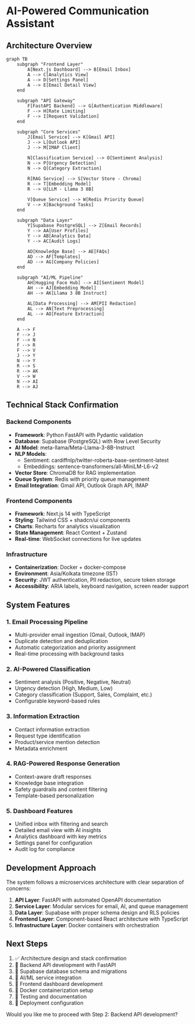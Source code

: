 # AI-Powered Communication Assistant

## Architecture Overview

```mermaid
graph TB
    subgraph "Frontend Layer"
        A[Next.js Dashboard] --> B[Email Inbox]
        A --> C[Analytics View]
        A --> D[Settings Panel]
        A --> E[Email Detail View]
    end

    subgraph "API Gateway"
        F[FastAPI Backend] --> G[Authentication Middleware]
        F --> H[Rate Limiting]
        F --> I[Request Validation]
    end

    subgraph "Core Services"
        J[Email Service] --> K[Gmail API]
        J --> L[Outlook API]
        J --> M[IMAP Client]
        
        N[Classification Service] --> O[Sentiment Analysis]
        N --> P[Urgency Detection]
        N --> Q[Category Extraction]
        
        R[RAG Service] --> S[Vector Store - Chroma]
        R --> T[Embedding Model]
        R --> U[LLM - Llama 3 8B]
        
        V[Queue Service] --> W[Redis Priority Queue]
        V --> X[Background Tasks]
    end

    subgraph "Data Layer"
        Y[Supabase PostgreSQL] --> Z[Email Records]
        Y --> AA[User Profiles]
        Y --> AB[Analytics Data]
        Y --> AC[Audit Logs]
        
        AD[Knowledge Base] --> AE[FAQs]
        AD --> AF[Templates]
        AD --> AG[Company Policies]
    end

    subgraph "AI/ML Pipeline"
        AH[Hugging Face Hub] --> AI[Sentiment Model]
        AH --> AJ[Embedding Model]
        AH --> AK[Llama 3 8B Instruct]
        
        AL[Data Processing] --> AM[PII Redaction]
        AL --> AN[Text Preprocessing]
        AL --> AO[Feature Extraction]
    end

    A --> F
    F --> J
    F --> N
    F --> R
    F --> V
    J --> Y
    N --> Y
    R --> S
    R --> AK
    V --> W
    N --> AI
    R --> AJ
```

## Technical Stack Confirmation

### Backend Components
- **Framework**: Python FastAPI with Pydantic validation
- **Database**: Supabase (PostgreSQL) with Row Level Security
- **AI Model**: meta-llama/Meta-Llama-3-8B-Instruct
- **NLP Models**:
  - Sentiment: cardiffnlp/twitter-roberta-base-sentiment-latest
  - Embeddings: sentence-transformers/all-MiniLM-L6-v2
- **Vector Store**: ChromaDB for RAG implementation
- **Queue System**: Redis with priority queue management
- **Email Integration**: Gmail API, Outlook Graph API, IMAP

### Frontend Components  
- **Framework**: Next.js 14 with TypeScript
- **Styling**: Tailwind CSS + shadcn/ui components
- **Charts**: Recharts for analytics visualization
- **State Management**: React Context + Zustand
- **Real-time**: WebSocket connections for live updates

### Infrastructure
- **Containerization**: Docker + docker-compose
- **Environment**: Asia/Kolkata timezone (IST)
- **Security**: JWT authentication, PII redaction, secure token storage
- **Accessibility**: ARIA labels, keyboard navigation, screen reader support

## System Features

### 1. Email Processing Pipeline
- Multi-provider email ingestion (Gmail, Outlook, IMAP)
- Duplicate detection and deduplication
- Automatic categorization and priority assignment
- Real-time processing with background tasks

### 2. AI-Powered Classification
- Sentiment analysis (Positive, Negative, Neutral)
- Urgency detection (High, Medium, Low)
- Category classification (Support, Sales, Complaint, etc.)
- Configurable keyword-based rules

### 3. Information Extraction
- Contact information extraction
- Request type identification  
- Product/service mention detection
- Metadata enrichment

### 4. RAG-Powered Response Generation
- Context-aware draft responses
- Knowledge base integration
- Safety guardrails and content filtering
- Template-based personalization

### 5. Dashboard Features
- Unified inbox with filtering and search
- Detailed email view with AI insights
- Analytics dashboard with key metrics
- Settings panel for configuration
- Audit log for compliance

## Development Approach

The system follows a microservices architecture with clear separation of concerns:

1. **API Layer**: FastAPI with automated OpenAPI documentation
2. **Service Layer**: Modular services for email, AI, and queue management
3. **Data Layer**: Supabase with proper schema design and RLS policies
4. **Frontend Layer**: Component-based React architecture with TypeScript
5. **Infrastructure Layer**: Docker containers with orchestration

## Next Steps

1. ✅ Architecture design and stack confirmation
2. 🔄 Backend API development with FastAPI
3. 🔄 Supabase database schema and migrations  
4. 🔄 AI/ML service integration
5. 🔄 Frontend dashboard development
6. 🔄 Docker containerization setup
7. 🔄 Testing and documentation
8. 🔄 Deployment configuration

Would you like me to proceed with Step 2: Backend API development?
